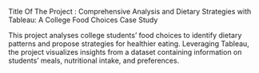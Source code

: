 Title Of The Project : Comprehensive Analysis and Dietary Strategies with Tableau: A College Food Choices Case Study

This project analyses college students’ food choices to identify dietary patterns and propose strategies for healthier eating. Leveraging Tableau, the project visualizes insights from a dataset containing information on students’ meals, nutritional intake, and preferences.
